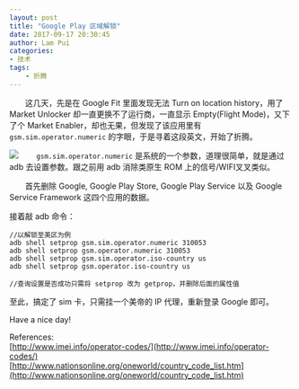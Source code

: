 ```yaml
---
layout: post
title: "Google Play 区域解锁"
date: 2017-09-17 20:30:45
author: Lam Pui
categories:
- 技术
tags: 
    - 折腾
---
```

&emsp;&emsp;这几天，先是在 Google Fit 里面发现无法 Turn on location history，用了 Market Unlocker 却一直更换不了运行商，一直显示 Empty(Flight Mode)，又下了个 Market Enabler，却也无果，但发现了该应用里有 `gsm.sim.operator.numeric` 的字眼，于是寻着这段英文，开始了折腾。
<!--more-->
![](https://i.imgur.com/isbnwuD.jpg)
&emsp;&emsp;`gsm.sim.operator.numeric` 是系统的一个参数，道理很简单，就是通过 adb 去设置参数。跟之前用 adb 消除类原生 ROM 上的信号/WIFI叉叉类似。

&emsp;&emsp;首先删除 Google, Google Play Store, Google Play Service 以及 Google Service Framework 这四个应用的数据。

接着敲 adb 命令：
```markup
//以解锁至美区为例
adb shell setprop gsm.sim.operator.numeric 310053
adb shell setprop gsm.operator.numeric 310053
adb shell setprop gsm.sim.operator.iso-country us
adb shell setprop gsm.operator.iso-country us

//查询设置是否成功只需将 setprop 改为 getprop，并删除后面的属性值
```
至此，搞定了 sim 卡，只需挂一个美帝的 IP 代理，重新登录 Google 即可。

Have a nice day!

References:<br>
[http://www.imei.info/operator-codes/](http://www.imei.info/operator-codes/)<br>
[http://www.nationsonline.org/oneworld/country_code_list.htm](http://www.nationsonline.org/oneworld/country_code_list.htm)
